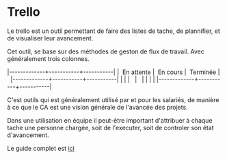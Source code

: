 # Trello

Le trello est un outil permettant de faire des listes de tache, de plannifier,
et de visualiser leur avancement.

Cet outil, se base sur des méthodes de geston de flux de travail. Avec
généralement trois colonnes. 

|-------------+-----------+-----------|
|  En attente |  En cours |  Terminée |  
|-------------+-----------+-----------|
|             |           |           |  
|             |           |           |
|-------------+-----------+-----------|

C'est outils qui est généralement utilisé par et pour les salariés, de manière
à ce que le CA est une vision générale de l'avancée des projets. 

Dans une utilisation en équipe il peut-être important d'attribuer à chaque
tache une personne chargée, soit de l'executer, soit de controler son état
d'avancement. 

Le guide complet est
[ici](https://trello.com/b/o1JJSFJp/bienvenue-sur-trello-comment-lutiliser)
